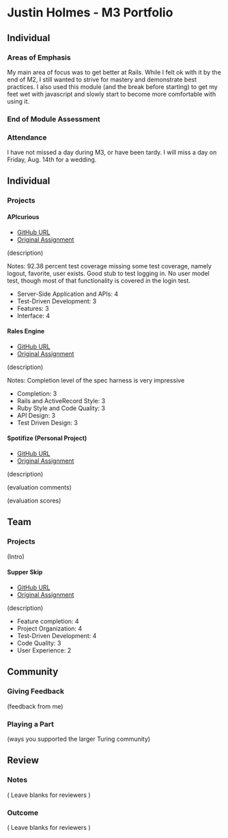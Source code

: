 # Justin Holmes - M3 Portfolio

## Individual

### Areas of Emphasis

My main area of focus was to get better at Rails.  While I felt ok with it by
the end of M2, I still wanted to strive for mastery and demonstrate best
practices.  I also used this module (and the break before starting) to get
my feet wet with javascript and slowly start to become more comfortable with
using it.

### End of Module Assessment


### Attendance

I have not missed a day during M3, or have been tardy. I will miss a day on
Friday, Aug. 14th for a wedding.

## Individual

### Projects

#### APIcurious

* [GitHub URL]()
* [Original Assignment]()

(description)

Notes: 92.38 percent test coverage missing some test coverage,
namely logout, favorite, user exists. Good stub to test logging in.
No user model test, though most of that functionality is covered in
the login test.

  * Server-Side Application and APIs:  4
  * Test-Driven Development: 3
  * Features: 3
  * Interface: 4

#### Rales Engine

* [GitHub URL]()
* [Original Assignment]()

(description)

Notes: Completion level of the spec harness is very impressive

  * Completion: 3
  * Rails and ActiveRecord Style:  3
  * Ruby Style and Code Quality: 3
  * API Design: 3
  * Test Driven Design: 3

#### Spotifize (Personal Project)

* [GitHub URL]()
* [Original Assignment]()

(description)

(evaluation comments)

(evaluation scores)

## Team

### Projects

(Intro)

#### Supper Skip

* [GitHub URL]()
* [Original Assignment]()

(description)

  * Feature completion:  4
  * Project Organization: 4
  * Test-Driven Development: 4
  * Code Quality: 3
  * User Experience: 2

## Community

### Giving Feedback

(feedback from me)

### Playing a Part

(ways you supported the larger Turing community)

## Review

### Notes

( Leave blanks for reviewers )

### Outcome

( Leave blanks for reviewers )
